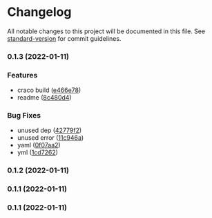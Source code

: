 # Changelog

All notable changes to this project will be documented in this file. See [standard-version](https://github.com/conventional-changelog/standard-version) for commit guidelines.

### 0.1.3 (2022-01-11)


### Features

* craco build ([e466e78](https://github.com/crtdaniele/danielecarta-site-tailwindcss/commit/e466e7850f4dd36e88351a3f51a75ad60932d12f))
* readme ([8c480d4](https://github.com/crtdaniele/danielecarta-site-tailwindcss/commit/8c480d4e40894483b36e623e02fc56a236f25896))


### Bug Fixes

* unused dep ([42779f2](https://github.com/crtdaniele/danielecarta-site-tailwindcss/commit/42779f25e8ad1f945d18cb9fde50af5345ffccb7))
* unused error ([11c946a](https://github.com/crtdaniele/danielecarta-site-tailwindcss/commit/11c946a50dcbe175df00ee689cf74a403719cac9))
* yaml ([0f07aa2](https://github.com/crtdaniele/danielecarta-site-tailwindcss/commit/0f07aa2a279217484f1d124e1dbe102d7e616e53))
* yml ([1cd7262](https://github.com/crtdaniele/danielecarta-site-tailwindcss/commit/1cd7262ae0f9911bb1ccd3e585d1c62b1da0fc8a))

### 0.1.2 (2022-01-11)

### 0.1.1 (2022-01-11)

### 0.1.1 (2022-01-11)
